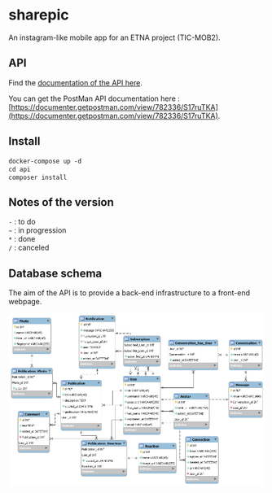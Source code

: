 # sharepic
An instagram-like mobile app for an ETNA project (TIC-MOB2).

## API

Find the [documentation of the API here](./api).

You can get the PostMan API documentation here : [https://documenter.getpostman.com/view/782336/S17ruTKA](https://documenter.getpostman.com/view/782336/S17ruTKA).

## Install

```
docker-compose up -d
cd api
composer install
```

## Notes of the version

`-` : to do  
`~` : in progression  
`*` : done  
`/` : canceled  

## Database schema

The aim of the API is to provide a back-end infrastructure to a front-end webpage.
<p align="center">

![Database schema](./database.png)

</p>